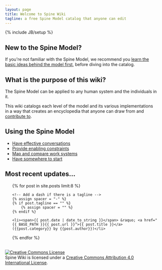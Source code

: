 ```yaml
---
layout: page
title: Welcome to Spine Wiki
tagline: a free Spine Model catalog that anyone can edit
---
```

{% include JB/setup %}

## New to the Spine Model?
If you're not familiar with the Spine Model, we recommend you [learn the basic ideas behind the model first](/explanation/introduction/), before diving into the catalog.

## What is the purpose of this wiki?
The Spine Model can be applied to any human system and the individuals in it.

This wiki catalogs each level of the model and its various implementations in a way that creates an encyclopedia that anyone can draw from and [contribute to](https://github.com/SpineModel/spinemodel.github.io).

## Using the Spine Model 

* [Have effective conversations](/explanation/effectiveconversations)
* [Provide enabling constraints](/explanation/enablingconstraints)
* [Map and compare work systems](/explanation/mapworksystems)
* [Have somewhere to start](/explanation/somewheretostart)

## Most recent updates...
<ul class="posts">
  {% for post in site.posts limit:8 %}
    
    <!-- Add a dash if there is a tagline -->
    {% assign spacer = "-" %}
    {% if post.tagline == "" %}
        {% assign spacer = "" %}
    {% endif %}
    
    <li><span>{{ post.date | date_to_string }}</span> &raquo; <a href="{{ BASE_PATH }}{{ post.url }}">{{ post.title }}</a> ({{post.category}} by {{post.author}})</li>
  
  {% endfor %}
</ul>

<p><br>
<a rel="license" href="http://creativecommons.org/licenses/by/4.0/"><img alt="Creative Commons License" style="border-width:0" src="https://i.creativecommons.org/l/by/4.0/88x31.png" /></a><br /><span xmlns:dct="http://purl.org/dc/terms/" property="dct:title">Spine Wiki</span> is licensed under a <a rel="license" href="http://creativecommons.org/licenses/by/4.0/">Creative Commons Attribution 4.0 International License</a>.
</p>